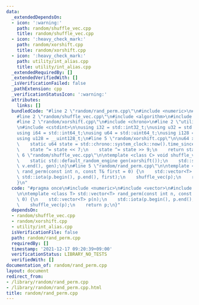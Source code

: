 ```yaml
---
data:
  _extendedDependsOn:
  - icon: ':warning:'
    path: random/shuffle_vec.cpp
    title: random/shuffle_vec.cpp
  - icon: ':heavy_check_mark:'
    path: random/xorshift.cpp
    title: random/xorshift.cpp
  - icon: ':heavy_check_mark:'
    path: utility/int_alias.cpp
    title: utility/int_alias.cpp
  _extendedRequiredBy: []
  _extendedVerifiedWith: []
  _isVerificationFailed: false
  _pathExtension: cpp
  _verificationStatusIcon: ':warning:'
  attributes:
    links: []
  bundledCode: "#line 2 \"random/rand_perm.cpp\"\n#include <numeric>\n#include <vector>\n\
    #line 2 \"random/shuffle_vec.cpp\"\n#include <algorithm>\n#include <random>\n\
    #line 2 \"random/xorshift.cpp\"\n#include <chrono>\n#line 2 \"utility/int_alias.cpp\"\
    \n#include <cstdint>\n\nusing i32 = std::int32_t;\nusing u32 = std::uint32_t;\n\
    using i64 = std::int64_t;\nusing u64 = std::uint64_t;\nusing i128 = __int128_t;\n\
    using u128 = __uint128_t;\n#line 5 \"random/xorshift.cpp\"\n\nu64 xorshift() {\n\
    \    static u64 state = std::chrono::system_clock::now().time_since_epoch().count();\n\
    \    state ^= state << 7;\n    state ^= state >> 9;\n    return state;\n}\n#line\
    \ 6 \"random/shuffle_vec.cpp\"\n\ntemplate <class C> void shuffle_vec(C& v) {\n\
    \    static std::default_random_engine gen(xorshift());\n    std::shuffle(v.begin(),\
    \ v.end(), gen);\n}\n#line 5 \"random/rand_perm.cpp\"\n\ntemplate <class T> std::vector<T>\
    \ rand_perm(const int n, const T& first = 0) {\n    std::vector<T> p(n);\n   \
    \ std::iota(p.begin(), p.end(), first);\n    shuffle_vec(p);\n    return p;\n\
    }\n"
  code: "#pragma once\n#include <numeric>\n#include <vector>\n#include \"shuffle_vec.cpp\"\
    \n\ntemplate <class T> std::vector<T> rand_perm(const int n, const T& first =\
    \ 0) {\n    std::vector<T> p(n);\n    std::iota(p.begin(), p.end(), first);\n\
    \    shuffle_vec(p);\n    return p;\n}"
  dependsOn:
  - random/shuffle_vec.cpp
  - random/xorshift.cpp
  - utility/int_alias.cpp
  isVerificationFile: false
  path: random/rand_perm.cpp
  requiredBy: []
  timestamp: '2021-12-17 09:20:39+09:00'
  verificationStatus: LIBRARY_NO_TESTS
  verifiedWith: []
documentation_of: random/rand_perm.cpp
layout: document
redirect_from:
- /library/random/rand_perm.cpp
- /library/random/rand_perm.cpp.html
title: random/rand_perm.cpp
---
```

